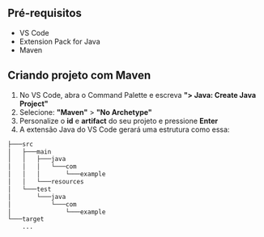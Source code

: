 ## Pré-requisitos
- VS Code
- Extension Pack for Java
- Maven

## Criando projeto com Maven
1. No VS Code, abra o Command Palette e escreva **"> Java: Create Java Project"**
2. Selecione: **"Maven"** > **"No Archetype"**
3. Personalize o **id** e **artifact** do seu projeto e pressione **Enter**
4. A extensão Java do VS Code gerará uma estrutura como essa:
```bash
├───src
│   ├───main
│   │   ├───java
│   │   │   └───com
│   │   │       └───example
│   │   └───resources
│   └───test
│       └───java
│           └───com
│               └───example
└───target
    ...
```
